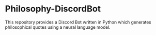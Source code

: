 # Philosophy-DiscordBot

This repository provides a Discord Bot written in Python which generates philosophical quotes using a neural language model.
